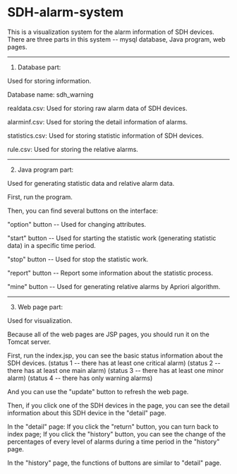# SDH-alarm-system
This is a visualization system for the alarm information of SDH devices.
There are three parts in this system -- mysql database, Java program, web pages.

------------------------------------------------------------

1. Database part:

Used for storing information.

Database name: sdh_warning

realdata.csv: Used for storing raw alarm data of SDH devices. 

alarminf.csv: Used for storing the detail information of alarms. 

statistics.csv: Used for storing statistic information of SDH devices.

rule.csv: Used for storing the relative alarms.

----------------------------------------------------------

2. Java program part:

Used for generating statistic data and relative alarm data.

First, run the program.

Then, you can find several buttons on the interface:

"option" button -- Used for changing attributes.

"start" button -- Used for starting the statistic work (generating statistic data) in a specific time period.

"stop" button -- Used for stop the statistic work.

"report" button -- Report some information about the statistic process.

"mine" button -- Used for generating relative alarms by Apriori algorithm.

-----------------------------------------------------------------------------------------------

3. Web page part:

Used for visualization.

Because all of the web pages are JSP pages, you should run it on the Tomcat server.

First, run the index.jsp, you can see the basic status information about the SDH devices.
(status 1 -- there has at least one critical alarm)
(status 2 -- there has at least one main alarm)
(status 3 -- there has at least one minor alarm)
(status 4 -- there has only warning alarms)

And you can use the "update" button to refresh the web page.

Then, if you click one of the SDH devices in the page, you can see the detail information about this SDH device in the "detail" page.

In the "detail" page:
If you click the "return" button, you can turn back to index page;
If you click the "history" button, you can see the change of the percentages of every level of alarms during a time period in the "history" page.

In the "history" page, the functions of buttons are similar to "detail" page.
